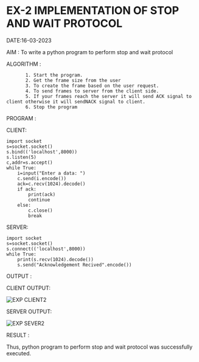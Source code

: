 # EX-2 IMPLEMENTATION OF STOP AND WAIT PROTOCOL

DATE:16-03-2023

AIM : To write a python program to perform stop and wait protocol


ALGORITHM :

           1. Start the program.
           2. Get the frame size from the user
           3. To create the frame based on the user request.
           4. To send frames to server from the client side.
           5. If your frames reach the server it will send ACK signal to client otherwise it will sendNACK signal to client.
           6. Stop the program


PROGRAM :

CLIENT:

```
import socket
s=socket.socket()
s.bind(('localhost',8000))
s.listen(5)
c,addr=s.accept()
while True:
    i=input("Enter a data: ")
    c.send(i.encode())
    ack=c.recv(1024).decode()
    if ack:
        print(ack)
        continue
    else:
        c.close()
        break
```

SERVER:

```
import socket
s=socket.socket()
s.connect(('localhost',8000))
while True:
    print(s.recv(1024).decode())
    s.send("Acknowledgement Recived".encode())
```

OUTPUT :

CLIENT OUTPUT:

![EXP CLIENT2](https://github.com/NAVEENKUMAR4325/EX-2/assets/119479566/db10b5b0-5b41-4021-ba3c-96dd78f96b8a)

SERVER OUTPUT:

![EXP SEVER2](https://github.com/NAVEENKUMAR4325/EX-2/assets/119479566/b10c6510-1bd0-432f-b3c1-9c40d9b72a65)




RESULT :

Thus, python program to perform stop and wait protocol was successfully executed.


